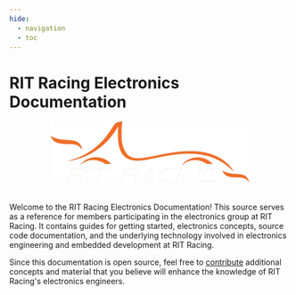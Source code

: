```yaml
---
hide:
  - navigation
  - toc
---
```


# RIT Racing Electronics Documentation

<div style="text-align: center;">
  <img src="assets/ritracing-white.png" alt="Logo" />
</div>
<br></br>
Welcome to the RIT Racing Electronics Documentation! This source serves as a reference for members participating in the electronics group at RIT Racing. It contains guides for getting started, electronics concepts, source code documentation, and the underlying technology involved in electronics engineering and embedded development at RIT Racing.

Since this documentation is open source, feel free to [contribute](Contribute/contribute.md) additional concepts and material that you believe will enhance the knowledge of RIT Racing's electronics engineers.
